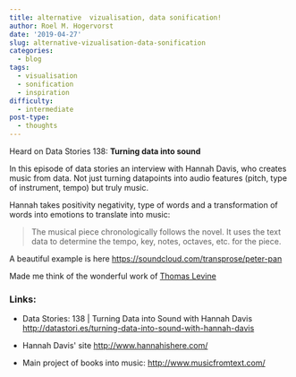 ```yaml
---
title: alternative  vizualisation, data sonification!
author: Roel M. Hogervorst
date: '2019-04-27'
slug: alternative-vizualisation-data-sonification
categories:
  - blog
tags:
  - visualisation
  - sonification
  - inspiration
difficulty:
  - intermediate
post-type:
  - thoughts
---
```


Heard on Data Stories 138:
**Turning data into sound**

In this episode of data stories an interview with Hannah Davis, who creates
music from data. Not just turning datapoints into audio features (pitch, type 
of instrument, tempo) but truly music. 

Hannah takes positivity negativity, type of words and a transformation of words
into emotions to translate into music:
> The musical piece chronologically follows the novel. It uses the text data to determine the tempo, key, notes, octaves, etc. for the piece. 
 
A beautiful example is here https://soundcloud.com/transprose/peter-pan

Made me think of the wonderful work of [Thomas Levine](https://thomaslevine.com/data-music/ "his certificate is broken")

### Links:

* Data Stories: 138  |  Turning Data into Sound with Hannah Davis <http://datastori.es/turning-data-into-sound-with-hannah-davis>

* Hannah Davis' site <http://www.hannahishere.com/>
* Main project of books into music: <http://www.musicfromtext.com/>
